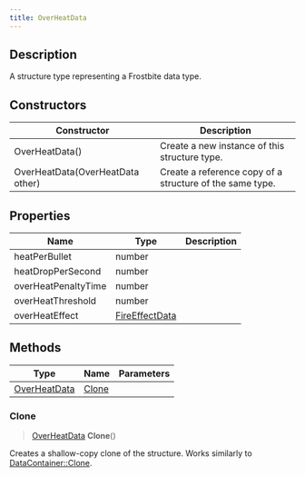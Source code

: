 ```yaml
---
title: OverHeatData
---
```

## Description

A structure type representing a Frostbite data type.

## Constructors

| Constructor                      | Description                                              |
| -------------------------------- | -------------------------------------------------------- |
| OverHeatData()                   | Create a new instance of this structure type.            |
| OverHeatData(OverHeatData other) | Create a reference copy of a structure of the same type. |

## Properties

| Name                | Type                             | Description |
| ------------------- | -------------------------------- | ----------- |
| heatPerBullet       | number                           |             |
| heatDropPerSecond   | number                           |             |
| overHeatPenaltyTime | number                           |             |
| overHeatThreshold   | number                           |             |
| overHeatEffect      | [FireEffectData](/vext/ref/fb/fireeffectdata/) |             |

## Methods

| Type                         | Name            | Parameters |
| ---------------------------- | --------------- | ---------- |
| [OverHeatData](/vext/ref/fb/overheatdata/) | [Clone](#clone) |            |

### Clone

> [OverHeatData](/vext/ref/fb/overheatdata/) **Clone**()

Creates a shallow-copy clone of the structure. Works similarly to [DataContainer::Clone](/vext/ref/shared/class/datacontainer#clone).
